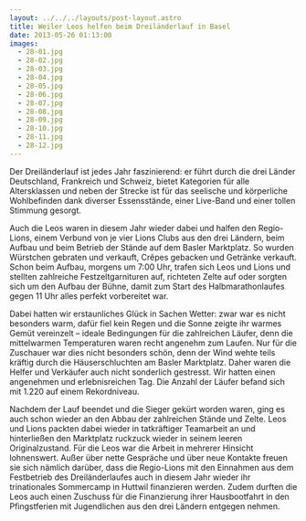 ```yaml
---
layout: ../../../layouts/post-layout.astro
title: Weiler Leos helfen beim Dreiländerlauf in Basel
date: 2013-05-26 01:13:00
images:
  - 28-01.jpg
  - 28-02.jpg
  - 28-03.jpg
  - 28-04.jpg
  - 28-05.jpg
  - 28-06.jpg
  - 28-07.jpg
  - 28-08.jpg
  - 28-09.jpg
  - 28-10.jpg
  - 28-11.jpg
  - 28-12.jpg
---
```


Der Dreiländerlauf ist jedes Jahr faszinierend: er führt durch die drei Länder Deutschland, Frankreich und Schweiz, bietet Kategorien für alle Altersklassen und neben der Strecke ist für das seelische und körperliche Wohlbefinden dank diverser Essensstände, einer Live-Band und einer tollen Stimmung gesorgt.

Auch die Leos waren in diesem Jahr wieder dabei und halfen den Regio-Lions, einem Verbund von je vier Lions Clubs aus den drei Ländern, beim Aufbau und beim Betrieb der Stände auf dem Basler Marktplatz. So wurden Würstchen gebraten und verkauft, Crêpes gebacken und Getränke verkauft. Schon beim Aufbau, morgens um 7:00 Uhr, trafen sich Leos und Lions und stellten zahlreiche Festzeltgarnituren auf, richteten Zelte auf oder sorgten sich um den Aufbau der Bühne, damit zum Start des Halbmarathonlaufes gegen 11 Uhr alles perfekt vorbereitet war.

Dabei hatten wir erstaunliches Glück in Sachen Wetter: zwar war es nicht besonders warm, dafür fiel kein Regen und die Sonne zeigte ihr warmes Gemüt vereinzelt – ideale Bedingungen für die zahlreichen Läufer, denn die mittelwarmen Temperaturen waren recht angenehm zum Laufen. Nur für die Zuschauer war dies nicht besonders schön, denn der Wind wehte teils kräftig durch die Häuserschluchten am Basler Marktplatz. Daher waren die Helfer und Verkäufer auch nicht sonderlich gestresst. Wir hatten einen angenehmen und erlebnisreichen Tag. Die Anzahl der Läufer befand sich mit 1.220 auf einem Rekordniveau.

Nachdem der Lauf beendet und die Sieger gekürt worden waren, ging es auch schon wieder an den Abbau der zahlreichen Stände und Zelte. Leos und Lions packten dabei wieder in tatkräftiger Teamarbeit an und hinterließen den Marktplatz ruckzuck wieder in seinem leeren Originalzustand.
Für die Leos war die Arbeit in mehrerer Hinsicht lohnenswert. Außer über nette Gespräche und über neue Kontakte freuen sie sich nämlich darüber, dass die Regio-Lions mit den Einnahmen aus dem Festbetrieb des Dreiländerlaufes auch in diesem Jahr wieder ihr trinationales Sommercamp in Huttwil finanzieren werden. Zudem durften die Leos auch einen Zuschuss für die Finanzierung ihrer Hausbootfahrt in den Pfingstferien mit Jugendlichen aus den drei Ländern entgegen nehmen.
